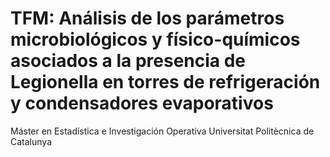# TFM: Análisis de los parámetros microbiológicos y físico-químicos asociados a la presencia de Legionella en torres de refrigeración y condensadores evaporativos

Máster en Estadística e Investigación Operativa
Universitat Politècnica de Catalunya
